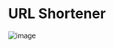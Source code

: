 # URL Shortener


![image](https://user-images.githubusercontent.com/10651523/186201765-e412501c-f612-463b-a89b-aaeefad3f4a8.png)
